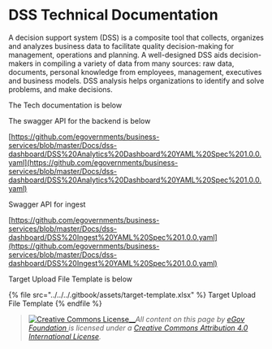 # DSS Technical Documentation

A decision support system (DSS) is a composite tool that collects, organizes and analyzes business data to facilitate quality decision-making for management, operations and planning. A well-designed DSS aids decision-makers in compiling a variety of data from many sources: raw data, documents, personal knowledge from employees, management, executives and business models. DSS analysis helps organizations to identify and solve problems, and make decisions.

The Tech documentation is below

The swagger API for the backend is below

[https://github.com/egovernments/business-services/blob/master/Docs/dss-dashboard/DSS%20Analytics%20Dashboard%20YAML%20Spec%201.0.0.yaml](https://github.com/egovernments/business-services/blob/master/Docs/dss-dashboard/DSS%20Analytics%20Dashboard%20YAML%20Spec%201.0.0.yaml)

Swagger API for ingest

[https://github.com/egovernments/business-services/blob/master/Docs/dss-dashboard/DSS%20Ingest%20YAML%20Spec%201.0.0.yaml](https://github.com/egovernments/business-services/blob/master/Docs/dss-dashboard/DSS%20Ingest%20YAML%20Spec%201.0.0.yaml)

Target Upload File Template is below

{% file src="../../../.gitbook/assets/target-template.xlsx" %}
Target Upload File Template
{% endfile %}

> [![Creative Commons License](https://i.creativecommons.org/l/by/4.0/80x15.png)\_\_](http://creativecommons.org/licenses/by/4.0/)_All content on this page by_ [_eGov Foundation_ ](https://egov.org.in/)_is licensed under a_ [_Creative Commons Attribution 4.0 International License_](http://creativecommons.org/licenses/by/4.0/)_._
